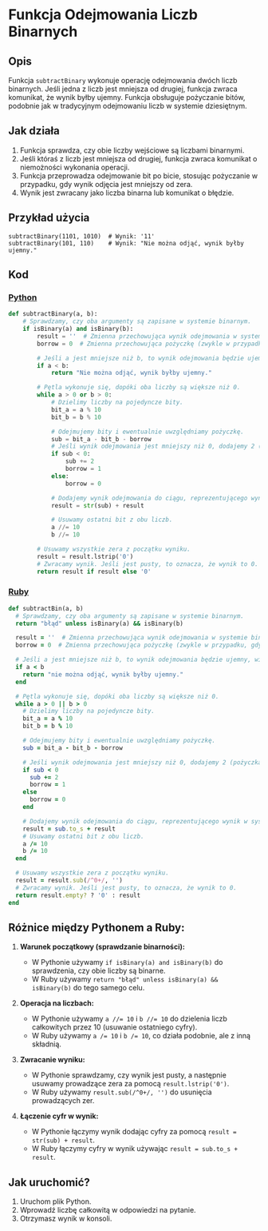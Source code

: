 # Funkcja Odejmowania Liczb Binarnych

## Opis
Funkcja `subtractBinary` wykonuje operację odejmowania dwóch liczb binarnych. Jeśli jedna z liczb jest mniejsza od drugiej, funkcja zwraca komunikat, że wynik byłby ujemny. Funkcja obsługuje pożyczanie bitów, podobnie jak w tradycyjnym odejmowaniu liczb w systemie dziesiętnym.

## Jak działa
1. Funkcja sprawdza, czy obie liczby wejściowe są liczbami binarnymi.
2. Jeśli któraś z liczb jest mniejsza od drugiej, funkcja zwraca komunikat o niemożności wykonania operacji.
3. Funkcja przeprowadza odejmowanie bit po bicie, stosując pożyczanie w przypadku, gdy wynik odjęcia jest mniejszy od zera.
4. Wynik jest zwracany jako liczba binarna lub komunikat o błędzie.

## Przykład użycia
```
subtractBinary(1101, 1010)  # Wynik: '11'
subtractBinary(101, 110)    # Wynik: "Nie można odjąć, wynik byłby ujemny."
```

## Kod

### [Python](./script.py)
```python
def subtractBinary(a, b):
    # Sprawdzamy, czy oba argumenty są zapisane w systemie binarnym.
    if isBinary(a) and isBinary(b):
        result = ''  # Zmienna przechowująca wynik odejmowania w systemie binarnym.
        borrow = 0  # Zmienna przechowująca pożyczkę (zwykle w przypadku, gdy odjemny bit jest mniejszy od bita odejmowanego).

        # Jeśli a jest mniejsze niż b, to wynik odejmowania będzie ujemny, więc zwracamy komunikat o błędzie.
        if a < b:
            return "Nie można odjąć, wynik byłby ujemny."

        # Pętla wykonuje się, dopóki oba liczby są większe niż 0.
        while a > 0 or b > 0:
            # Dzielimy liczby na pojedyncze bity.
            bit_a = a % 10
            bit_b = b % 10

            # Odejmujemy bity i ewentualnie uwzględniamy pożyczkę.
            sub = bit_a - bit_b - borrow
            # Jeśli wynik odejmowania jest mniejszy niż 0, dodajemy 2 (pożyczka) i ustawiamy borrow na 1.
            if sub < 0:
                sub += 2  
                borrow = 1
            else:
                borrow = 0

            # Dodajemy wynik odejmowania do ciągu, reprezentującego wynik w systemie binarnym.
            result = str(sub) + result

            # Usuwamy ostatni bit z obu liczb.
            a //= 10
            b //= 10

        # Usuwamy wszystkie zera z początku wyniku.
        result = result.lstrip('0')
        # Zwracamy wynik. Jeśli jest pusty, to oznacza, że wynik to 0.
        return result if result else '0'
```

### [Ruby](./script.rb)
```ruby
def subtractBin(a, b)
  # Sprawdzamy, czy oba argumenty są zapisane w systemie binarnym.
  return "błąd" unless isBinary(a) && isBinary(b)

  result = ''  # Zmienna przechowująca wynik odejmowania w systemie binarnym.
  borrow = 0  # Zmienna przechowująca pożyczkę (zwykle w przypadku, gdy odjemny bit jest mniejszy od bita odejmowanego).

  # Jeśli a jest mniejsze niż b, to wynik odejmowania będzie ujemny, więc zwracamy komunikat o błędzie.
  if a < b
    return "nie można odjąć, wynik byłby ujemny."
  end

  # Pętla wykonuje się, dopóki oba liczby są większe niż 0.
  while a > 0 || b > 0
    # Dzielimy liczby na pojedyncze bity.
    bit_a = a % 10
    bit_b = b % 10

    # Odejmujemy bity i ewentualnie uwzględniamy pożyczkę.
    sub = bit_a - bit_b - borrow

    # Jeśli wynik odejmowania jest mniejszy niż 0, dodajemy 2 (pożyczka) i ustawiamy borrow na 1.
    if sub < 0
      sub += 2
      borrow = 1
    else
      borrow = 0
    end

    # Dodajemy wynik odejmowania do ciągu, reprezentującego wynik w systemie binarnym.
    result = sub.to_s + result
    # Usuwamy ostatni bit z obu liczb.
    a /= 10
    b /= 10
  end

  # Usuwamy wszystkie zera z początku wyniku.
  result = result.sub(/^0+/, '')
  # Zwracamy wynik. Jeśli jest pusty, to oznacza, że wynik to 0.
  return result.empty? ? '0' : result
end
```


## Różnice między Pythonem a Ruby:
1. **Warunek początkowy (sprawdzanie binarności):**
   - W Pythonie używamy `if isBinary(a) and isBinary(b)` do sprawdzenia, czy obie liczby są binarne.
   - W Ruby używamy `return "błąd" unless isBinary(a) && isBinary(b)` do tego samego celu.

2. **Operacja na liczbach:**
   - W Pythonie używamy `a //= 10` i `b //= 10` do dzielenia liczb całkowitych przez 10 (usuwanie ostatniego cyfry).
   - W Ruby używamy `a /= 10` i `b /= 10`, co działa podobnie, ale z inną składnią.

3. **Zwracanie wyniku:**
   - W Pythonie sprawdzamy, czy wynik jest pusty, a następnie usuwamy prowadzące zera za pomocą `result.lstrip('0')`.
   - W Ruby używamy `result.sub(/^0+/, '')` do usunięcia prowadzących zer.

4. **Łączenie cyfr w wynik:**
   - W Pythonie łączymy wynik dodając cyfry za pomocą `result = str(sub) + result`.
   - W Ruby łączymy cyfry w wynik używając `result = sub.to_s + result`.

## Jak uruchomić?
1. Uruchom plik Python.
2. Wprowadź liczbę całkowitą w odpowiedzi na pytanie.
2. Otrzymasz wynik w konsoli.


